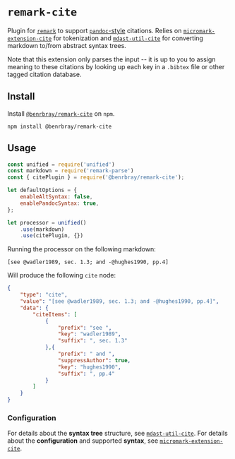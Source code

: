 # `remark-cite`

Plugin for [`remark`](https://github.com/remarkjs/remark) to support [`pandoc`-style](https://pandoc.org/MANUAL.html#extension-citations) citations.  Relies on [`micromark-extension-cite`](https://github.com/benrbray/remark-cite/tree/master/micromark-extension-cite) for tokenization and [`mdast-util-cite`](https://github.com/benrbray/remark-cite/tree/master/mdast-util-cite) for converting markdown to/from abstract syntax trees.

Note that this extension only parses the input -- it is up to you to assign meaning to these citations by looking up each key in a `.bibtex` file or other tagged citation database.

## Install

Install [`@benrbray/remark-cite`]() on `npm`.

```
npm install @benrbray/remark-cite
```

## Usage

```javascript
const unified = require('unified')
const markdown = require('remark-parse')
const { citePlugin } = require('@benrbray/remark-cite');

let defaultOptions = {
	enableAltSyntax: false,
	enablePandocSyntax: true,
};

let processor = unified()
    .use(markdown)
    .use(citePlugin, {})
```

Running the processor on the following markdown:

```
[see @wadler1989, sec. 1.3; and -@hughes1990, pp.4]
```

Will produce the following `cite` node:

```json
{
	"type": "cite",
	"value": "[see @wadler1989, sec. 1.3; and -@hughes1990, pp.4]",
	"data": {
		"citeItems": [
			{
				"prefix": "see ",
				"key": "wadler1989",
				"suffix": ", sec. 1.3"
			},{
				"prefix": " and ",
				"suppressAuthor": true,
				"key": "hughes1990",
				"suffix": ", pp.4"
			}
		]
	}
}
```

### Configuration

For details about the **syntax tree** structure, see [`mdast-util-cite`](https://github.com/benrbray/remark-cite/tree/master/mdast-util-cite).  For details about the **configuration** and supported **syntax**, see [`micromark-extension-cite`](https://github.com/benrbray/remark-cite/tree/master/micromark-extension-cite).
